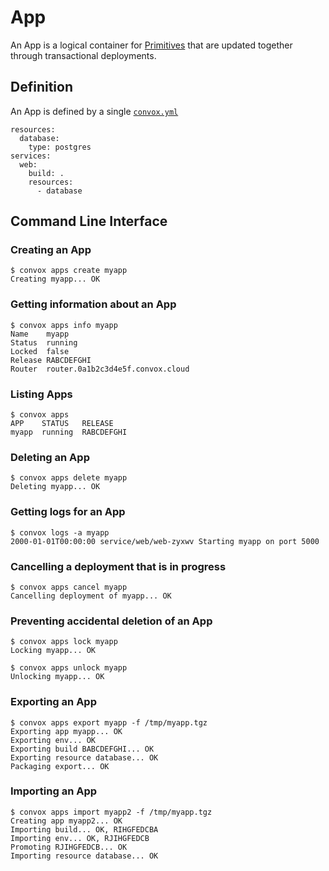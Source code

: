 # App

An App is a logical container for [Primitives](../README.md) that are updated together through transactional deployments.

## Definition

An App is defined by a single [`convox.yml`](../../../configuration/convox.yml.md)

    resources:
      database:
        type: postgres
    services:
      web:
        build: .
        resources:
          - database

## Command Line Interface

### Creating an App

    $ convox apps create myapp
    Creating myapp... OK

### Getting information about an App

    $ convox apps info myapp
    Name    myapp
    Status  running
    Locked  false
    Release RABCDEFGHI
    Router  router.0a1b2c3d4e5f.convox.cloud

### Listing Apps

    $ convox apps
    APP    STATUS   RELEASE
    myapp  running  RABCDEFGHI

### Deleting an App

    $ convox apps delete myapp
    Deleting myapp... OK

### Getting logs for an App

    $ convox logs -a myapp
    2000-01-01T00:00:00 service/web/web-zyxwv Starting myapp on port 5000

### Cancelling a deployment that is in progress

    $ convox apps cancel myapp
    Cancelling deployment of myapp... OK

### Preventing accidental deletion of an App

    $ convox apps lock myapp
    Locking myapp... OK

    $ convox apps unlock myapp
    Unlocking myapp... OK

### Exporting an App

    $ convox apps export myapp -f /tmp/myapp.tgz
    Exporting app myapp... OK
    Exporting env... OK
    Exporting build BABCDEFGHI... OK
    Exporting resource database... OK
    Packaging export... OK

### Importing an App

    $ convox apps import myapp2 -f /tmp/myapp.tgz
    Creating app myapp2... OK
    Importing build... OK, RIHGFEDCBA
    Importing env... OK, RJIHGFEDCB
    Promoting RJIHGFEDCB... OK
    Importing resource database... OK
